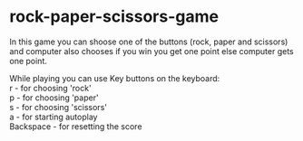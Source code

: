 # rock-paper-scissors-game
In this game you can shoose one of the buttons (rock, paper and scissors) and computer also chooses 
if you win you get one point else computer gets one point.

While playing you can use Key buttons on the keyboard:<br>
r - for choosing 'rock'<br>
p - for choosing 'paper'<br>
s - for choosing 'scissors'<br>
a - for starting autoplay<br>
Backspace - for resetting the score<br>
